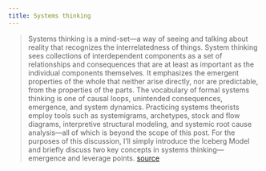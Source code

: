 ```yaml
---
title: Systems thinking
---
```

> Systems thinking is a mind-set—a way of seeing and talking about reality that recognizes the interrelatedness of things. System thinking sees collections of interdependent components as a set of relationships and consequences that are at least as important as the individual components themselves. It emphasizes the emergent properties of the whole that neither arise directly, nor are predictable, from the properties of the parts.
> The vocabulary of formal systems thinking is one of causal loops, unintended consequences, emergence, and system dynamics. Practicing systems theorists employ tools such as systemigrams, archetypes, stock and flow diagrams, interpretive structural modeling, and systemic root cause analysis—all of which is beyond the scope of this post. For the purposes of this discussion, I’ll simply introduce the Iceberg Model and briefly discuss two key concepts in systems thinking—emergence and leverage points.
> [source](https://www.fastcodesign.com/90112320/design-thinking-needs-to-think-bigger?utm_source=pocket&utm_medium=email&utm_campaign=pockethits)